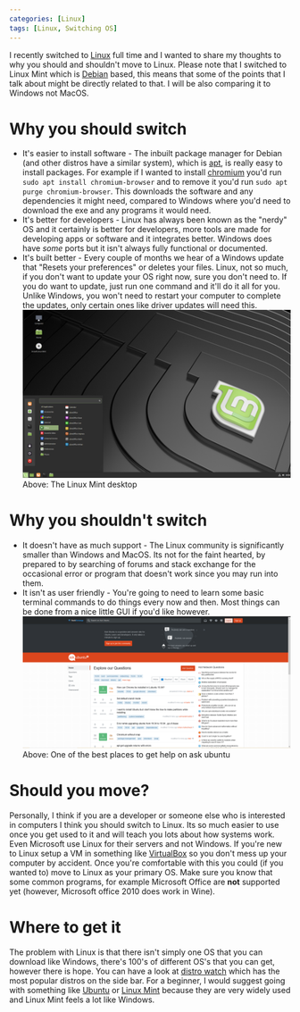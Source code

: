 ```yaml
---
categories: [Linux]
tags: [Linux, Switching OS]
---
```

I recently switched to [Linux](https://en.wikipedia.org/wiki/Linux) full time and I wanted to share my thoughts to why you should and shouldn't move to Linux. Please note that I switched to Linux Mint which is [Debian](https://en.wikipedia.org/wiki/Debian) based, this means that some of the points that I talk about might be directly related to that. I will be also comparing it to Windows not MacOS.

# Why you should switch
* It's easier to install software - The inbuilt package manager for Debian (and other distros have a similar system), which is [apt](https://wiki.debian.org/Apt), is really easy to install packages. For example if I wanted to install [chromium](https://www.chromium.org/) you'd run ```sudo apt install chromium-browser``` and to remove it you'd run ```sudo apt purge chromium-browser```. This downloads the software and any dependencies it might need, compared to Windows where you'd need to download the exe and any programs it would need.
* It's better for developers - Linux has always been known as the "nerdy" OS and it certainly is better for developers, more tools are made for developing apps or software and it integrates better. Windows does have _some_ ports but it isn't always fully functional or documented.
* It's built better - Every couple of months we hear of a Windows update that "Resets your preferences" or deletes your files. Linux, not so much, if you don't want to update your OS right now, sure you don't need to. If you do want to update, just run one command and it'll do it all for you. Unlike Windows, you won't need to restart your computer to complete the updates, only certain ones like driver updates will need this.
![Linux Mint Desktop](/images/linux-mint-desktop.png)
Above: The Linux Mint desktop
# Why you shouldn't switch
* It doesn't have as much support - The Linux community is significantly smaller than Windows and MacOS. Its not for the faint hearted, by prepared to by searching of forums and stack exchange for the occasional error or program that doesn't work since you may run into them.
* It isn't as user friendly - You're going to need to learn some basic terminal commands to do things every now and then. Most things can be done from a nice little GUI if you'd like however.
![Ask ubuntu page](/images/ask-ubuntu-main-page.png)
Above: One of the best places to get help on ask ubuntu
# Should you move?
Personally, I think if you are a developer or someone else who is interested in computers I think you should switch to Linux. Its so much easier to use once you get used to it and will teach you lots about how systems work. Even Microsoft use Linux for their servers and not Windows. If you're new to Linux setup a VM in something like [VirtualBox](https://www.virtualbox.org) so you don't mess up your computer by accident. Once you're comfortable with this you could (if you wanted to) move to Linux as your primary OS. Make sure you know that some common programs, for example Microsoft Office are **not** supported yet (however, Microsoft office 2010 does work in Wine).
# Where to get it
The problem with Linux is that there isn't simply one OS that you can download like Windows, there's 100's of different OS's that you can get, however there is hope. You can have a look at [distro watch](https://distrowatch.com/) which has the most popular distros on the side bar. For a beginner, I would suggest going with something like [Ubuntu](https://ubuntu.com/download/desktop) or [Linux Mint](https://linuxmint.com) because they are very widely used and Linux Mint feels a lot like Windows.
